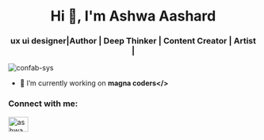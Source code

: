 <h1 align="center">Hi 👋, I'm Ashwa Aashard</h1>
<h3 align="center">ux ui designer|Author | Deep Thinker | Content Creator | Artist |</h3>

<p align="left"> <img src="https://komarev.com/ghpvc/?username=confab-sys&label=Profile%20views&color=0e75b6&style=flat" alt="confab-sys" /> </p>


- 🔭 I’m currently working on **magna coders</>**

<h3 align="left">Connect with me:</h3>
<p align="left">
<a href="https://instagram.com/ashwa_rahh" target="blank"><img align="center" src="https://raw.githubusercontent.com/rahuldkjain/github-profile-readme-generator/master/src/images/icons/Social/instagram.svg" alt="ashwa_rahh" height="30" width="40" /></a>
</p>
